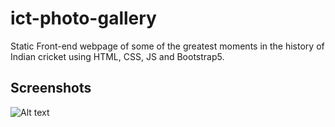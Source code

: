 # ict-photo-gallery
Static Front-end webpage of some of the greatest moments in the history of Indian cricket using HTML, CSS, JS and Bootstrap5.

## Screenshots
![Alt text](/relative/path/to/img.jpg?raw=true "Optional Title")
